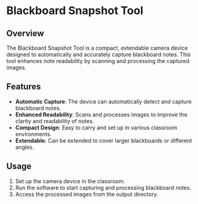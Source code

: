 # Blackboard Snapshot Tool

## Overview

The Blackboard Snapshot Tool is a compact, extendable camera device designed to automatically and accurately capture blackboard notes. This tool enhances note readability by scanning and processing the captured images.

## Features

- **Automatic Capture**: The device can automatically detect and capture blackboard notes.
- **Enhanced Readability**: Scans and processes images to improve the clarity and readability of notes.
- **Compact Design**: Easy to carry and set up in various classroom environments.
- **Extendable**: Can be extended to cover larger blackboards or different angles.

## Usage

1. Set up the camera device in the classroom.
2. Run the software to start capturing and processing blackboard notes.
3. Access the processed images from the output directory.
